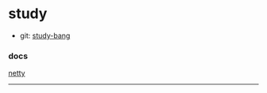 # study
- git: <a href="https://github.com/study-bang/study" target="_blank">study-bang</a>

### docs
[netty](netty)

---